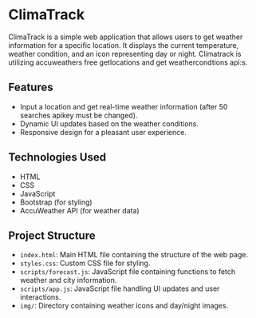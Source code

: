 # ClimaTrack

ClimaTrack is a simple web application that allows users to get weather information for a specific location. It displays the current temperature, weather condition, and an icon representing day or night. Climatrack is utilizing accuweathers free getlocations and get weathercondtions api:s. 

## Features

- Input a location and get real-time weather information (after 50 searches apikey must be changed).
- Dynamic UI updates based on the weather conditions.
- Responsive design for a pleasant user experience.


## Technologies Used

- HTML
- CSS
- JavaScript
- Bootstrap (for styling)
- AccuWeather API (for weather data)

## Project Structure

- `index.html`: Main HTML file containing the structure of the web page.
- `styles.css`: Custom CSS file for styling.
- `scripts/forecast.js`: JavaScript file containing functions to fetch weather and city information.
- `scripts/app.js`: JavaScript file handling UI updates and user interactions.
- `img/`: Directory containing weather icons and day/night images.


